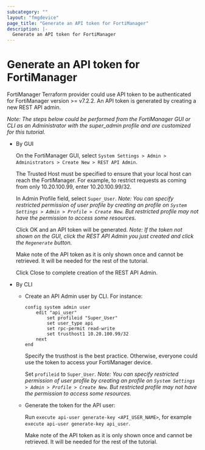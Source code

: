 ```yaml
---
subcategory: ""
layout: "fmgdevice"
page_title: "Generate an API token for FortiManager"
description: |-
  Generate an API token for FortiManager
---
```


# Generate an API token for FortiManager

FortiManager Terraform provider could use API token to be authenticated for FortiManager version >= v7.2.2. An API token is generated by creating a new REST API admin.

*Note: The steps below could be performed from the FortiManager GUI or CLI as an Administrator with the super_admin profile and are customized for this tutorial.*

* By GUI

	On the FortiManager GUI, select `System Settings > Admin > Administrators > Create New > REST API Admin`.

	The Trusted Host must be specified to ensure that your local host can reach the FortiManager. For example, to restrict requests as coming from only 10.20.100.99, enter 10.20.100.99/32.

	In Admin Profile field, select `Super_User`. *Note: You can specify restricted permission of user profile by creating an profile on `System Settings > Admin > Profile > Create New`. But restricted profile may not have the permission to access some resources.*

	Click OK and an API token will be generated. *Note: If the token not shown on the GUI, click the REST API Admin you just created and click the `Regenerate` button.*

	Make note of the API token as it is only shown once and cannot be retrieved. It will be needed for the rest of the tutorial.

	Click Close to complete creation of the REST API Admin.

* By CLI
    * Create an API Admin user by CLI. For instance:
        
        ```
        config system admin user
            edit "api_user"
                set profileid "Super_User"
                set user_type api
                set rpc-permit read-write
                set trusthost1 10.20.100.99/32
            next
        end
        ```

        Specify the trusthost is the best practice. Otherwise, everyone could use the token to access your FortiManager device.

        Set `profileid` to `Super_User`. *Note: You can specify restricted permission of user profile by creating an profile on `System Settings > Admin > Profile > Create New`. But restricted profile may not have the permission to access some resources.*

    * Generate the token for the API user:
        
        Run `execute api-user generate-key <API_USER_NAME>`, for example `execute api-user generate-key api_user`.

        Make note of the API token as it is only shown once and cannot be retrieved. It will be needed for the rest of the tutorial.